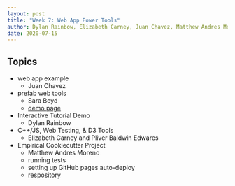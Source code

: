 ```yaml
---
layout: post
title: "Week 7: Web App Power Tools"
author: Dylan Rainbow, Elizabeth Carney, Juan Chavez, Matthew Andres Moreno, Oliver Baldwin Edwards, and Sara Boyd
date: 2020-07-15
---
```


## Topics

* web app example
  * Juan Chavez
* prefab web tools
  * Sara Boyd
  * [demo page](https://github.com/devosoft/empirical-prefab-demo)
* Interactive Tutorial Demo
  * Dylan Rainbow
* C++/JS, Web Testing, & D3 Tools
  * Elizabeth Carney and Pliver Baldwin Edwares
* Empirical Cookiecutter Project
  * Matthew Andres Moreno
  * running tests
  * setting up GitHub pages auto-deploy
  * [respository](https://github.com/devosoft/cookiecutter-empirical-project)
